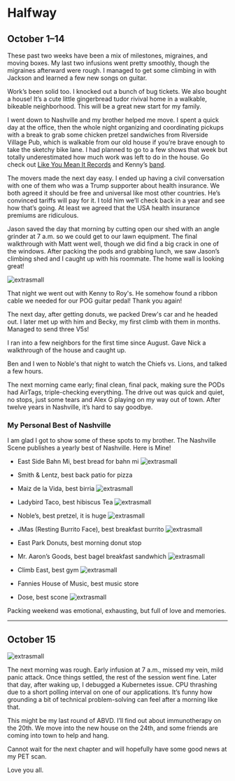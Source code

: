 # Halfway

## October 1–14

These past two weeks have been a mix of milestones, migraines, and moving boxes. My last two infusions went pretty smoothly, though the migraines afterward were rough. I managed to get some climbing in with Jackson and learned a few new songs on guitar.

Work’s been solid too. I knocked out a bunch of bug tickets. We also bought a house! It’s a cute little gingerbread tudor rivival home in a walkable, bikeable neighborhood. This will be a great new start for my family.

I went down to Nashville and my brother helped me move. I spent a quick day at the office, then the whole night organizing and coordinating pickups with a break to grab some chicken pretzel sandwiches from Riverside Village Pub, which is walkable from our old house if you’re brave enough to take the sketchy bike lane. I had planned to go to a few shows that week but totally underestimated how much work was left to do in the house. Go check out [Like You Mean It Records](https://www.likeyoumeanitrecords.com/) and Kenny’s [band](https://music.apple.com/us/artist/riley-haynie/1454064000).

The movers made the next day easy. I ended up having a civil conversation with one of them who was a Trump supporter about health insurance. We both agreed it should be free and universal like most other countries. He’s convinced tariffs will pay for it. I told him we’ll check back in a year and see how that’s going. At least we agreed that the USA health insurance premiums are ridiculous.

Jason saved the day that morning by cutting open our shed with an angle grinder at 7 a.m. so we could get to our lawn equipment. The final walkthrough with Matt went well, though we did find a big crack in one of the windows. After packing the pods and grabbing lunch, we saw Jason’s climbing shed and I caught up with his roommate. The home wall is looking great!

![extrasmall](anglegrinder.JPG)

That night we went out with Kenny to Roy's. He somehow found a ribbon cable we needed for our POG guitar pedal! Thank you again!

The next day, after getting donuts, we packed Drew's car and he headed out. I later met up with him and Becky, my first climb with them in months. Managed to send three V5s!

I ran into a few neighbors for the first time since August. Gave Nick a walkthrough of the house and caught up.

Ben and I wen to Noble's that night to watch the Chiefs vs. Lions, and talked a few hours.

The next morning came early; final clean, final pack, making sure the PODs had AirTags, triple-checking everything. The drive out was quick and quiet, no stops, just some tears and Alex G playing on my way out of town. After twelve years in Nashville, it’s hard to say goodbye.

### My Personal Best of Nashville

I am glad I got to show some of these spots to my brother. The Nashville Scene publishes a yearly best of Nashville. Here is Mine!

- East Side Bahn Mi, best bread for bahn mi
![extrasmall](eastsidebahnmi.JPG)

- Smith & Lentz, best back patio for pizza

- Maiz de la Vida, best birria
![extrasmall](maizdelavida.JPG)

- Ladybird Taco, best hibiscus Tea
![extrasmall](ladybird.JPG)

- Noble’s, best pretzel, it is huge
![extrasmall](nobles.JPG)

- JMas (Resting Burrito Face), best breakfast burrito
![extrasmall](jmas.JPG)

- East Park Donuts, best morning donut stop

- Mr. Aaron’s Goods, best bagel breakfast sandwhich
![extrasmall](mraaronsgoods.JPG)

- Climb East, best gym
![extrasmall](climbeast.JPG)

- Fannies House of Music, best music store

- Dose, best scone
![extrasmall](dosescone.JPG)

Packing weekend was emotional, exhausting, but full of love and memories.  

---

## October 15

![extrasmall](sitemansunrise.JPG)

The next morning was rough. Early infusion at 7 a.m., missed my vein, mild panic attack. Once things settled, the rest of the session went fine. Later that day, after waking up, I debugged a Kubernetes issue. CPU thrashing due to a short polling interval on one of our applications. It’s funny how grounding a bit of technical problem-solving can feel after a morning like that.

This might be my last round of ABVD. I’ll find out about immunotherapy on the 20th. We move into the new house on the 24th, and some friends are coming into town to help and hang.

Cannot wait for the next chapter and will hopefully have some good news at my PET scan.

Love you all.
